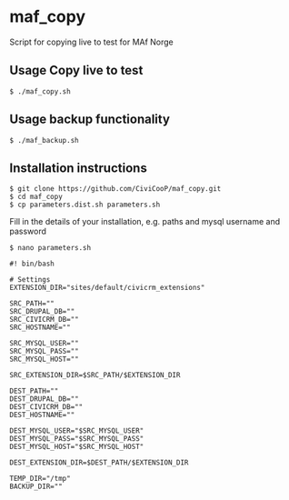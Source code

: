 # maf_copy
Script for copying live to test for MAf Norge

## Usage Copy live to test

    $ ./maf_copy.sh

## Usage backup functionality

    $ ./maf_backup.sh

## Installation instructions

    $ git clone https://github.com/CiviCooP/maf_copy.git
    $ cd maf_copy
    $ cp parameters.dist.sh parameters.sh

Fill in the details of your installation, e.g. paths and mysql username and password

    $ nano parameters.sh

    #! bin/bash

    # Settings
    EXTENSION_DIR="sites/default/civicrm_extensions"

    SRC_PATH=""
    SRC_DRUPAL_DB=""
    SRC_CIVICRM_DB=""
    SRC_HOSTNAME=""

    SRC_MYSQL_USER=""
    SRC_MYSQL_PASS=""
    SRC_MYSQL_HOST=""

    SRC_EXTENSION_DIR=$SRC_PATH/$EXTENSION_DIR

    DEST_PATH=""
    DEST_DRUPAL_DB=""
    DEST_CIVICRM_DB=""
    DEST_HOSTNAME=""

    DEST_MYSQL_USER="$SRC_MYSQL_USER"
    DEST_MYSQL_PASS="$SRC_MYSQL_PASS"
    DEST_MYSQL_HOST="$SRC_MYSQL_HOST"

    DEST_EXTENSION_DIR=$DEST_PATH/$EXTENSION_DIR

    TEMP_DIR="/tmp"
    BACKUP_DIR=""
    

